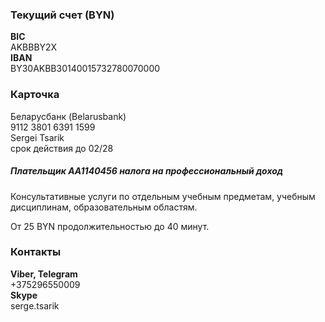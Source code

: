 <h3>Текущий счет (BYN)</h3>
<p>
  <b>BIC</b><br>
  AKBBBY2X<br>
  <b>IBAN</b><br>
  BY30AKBB30140015732780070000<br>
</p>
<p>
<h3>Карточка</h3>
Беларусбанк (Belarusbank)<br>
9112 3801 6391 1599<br>
Sergei Tsarik<br>
срок действия до 02/28<br>
</p>
<h5>Плательщик AA1140456 налога на профессиональный доход</h5>
<p>
Консультативные услуги по отдельным учебным предметам, учебным дисциплинам, образовательным областям.
</p>
<p>
От 25 BYN продолжительностью до 40 минут.
</p>
<h3>Контакты</h3>
<p>
  <b>Viber, Telegram</b><br>
  +375296550009<br>
  <b>Skype</b><br>
  serge.tsarik<br>
</p>

